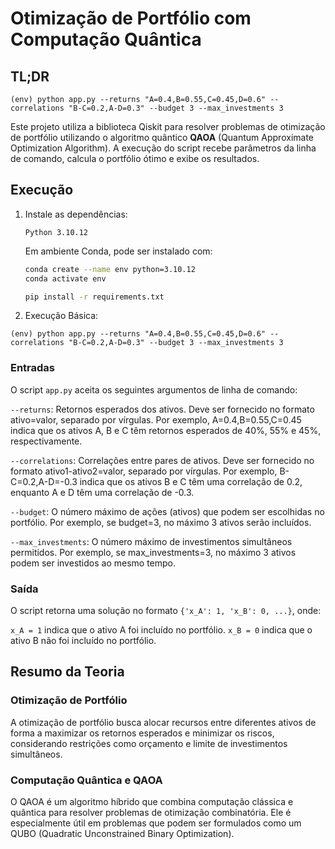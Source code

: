 # Otimização de Portfólio com Computação Quântica

## TL;DR
```
(env) python app.py --returns "A=0.4,B=0.55,C=0.45,D=0.6" --correlations "B-C=0.2,A-D=0.3" --budget 3 --max_investments 3
```
Este projeto utiliza a biblioteca Qiskit para resolver problemas de otimização de portfólio utilizando o algoritmo quântico **QAOA** (Quantum Approximate Optimization Algorithm). A execução do script recebe parâmetros da linha de comando, calcula o portfólio ótimo e exibe os resultados.

## Execução
1. Instale as dependências:

    ```Python 3.10.12```

    Em ambiente Conda, pode ser instalado com:

    ```bash
    conda create --name env python=3.10.12
    conda activate env
    ```

   ```bash
   pip install -r requirements.txt
   ```

2. Execução Básica:
```
(env) python app.py --returns "A=0.4,B=0.55,C=0.45,D=0.6" --correlations "B-C=0.2,A-D=0.3" --budget 3 --max_investments 3
```

### Entradas
O script ```app.py``` aceita os seguintes argumentos de linha de comando:

```--returns```: Retornos esperados dos ativos. Deve ser fornecido no formato ativo=valor, separado por vírgulas. Por exemplo, A=0.4,B=0.55,C=0.45 indica que os ativos A, B e C têm retornos esperados de 40%, 55% e 45%, respectivamente.

```--correlations```: Correlações entre pares de ativos. Deve ser fornecido no formato ativo1-ativo2=valor, separado por vírgulas. Por exemplo, B-C=0.2,A-D=-0.3 indica que os ativos B e C têm uma correlação de 0.2, enquanto A e D têm uma correlação de -0.3.

```--budget```: O número máximo de ações (ativos) que podem ser escolhidas no portfólio. Por exemplo, se budget=3, no máximo 3 ativos serão incluídos.

```--max_investments```: O número máximo de investimentos simultâneos permitidos. Por exemplo, se max_investments=3, no máximo 3 ativos podem ser investidos ao mesmo tempo.

### Saída

O script retorna uma solução no formato ```{'x_A': 1, 'x_B': 0, ...}```, onde:

```x_A = 1``` indica que o ativo A foi incluído no portfólio.
```x_B = 0``` indica que o ativo B não foi incluído no portfólio.

## Resumo da Teoria

### Otimização de Portfólio

A otimização de portfólio busca alocar recursos entre diferentes ativos de forma a maximizar os retornos esperados e minimizar os riscos, considerando restrições como orçamento e limite de investimentos simultâneos.

### Computação Quântica e QAOA

O QAOA é um algoritmo híbrido que combina computação clássica e quântica para resolver problemas de otimização combinatória. Ele é especialmente útil em problemas que podem ser formulados como um QUBO (Quadratic Unconstrained Binary Optimization).